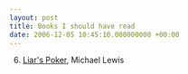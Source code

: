 ```yaml
---
layout: post
title: Books I should have read
date: 2006-12-05 10:45:10.000000000 +00:00
---
```

6. <a href="http://www.amazon.co.uk/Liars-Poker-Playing-Money-Markets/dp/0340767006/sr=8-1/qid=1165311738/ref=pd_ka_1/026-0747662-7951651?ie=UTF8&amp;s=books">Liar's Poker</a>, Michael Lewis
